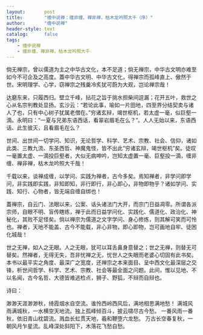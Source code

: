 ```yaml
---
layout:       post
title:        "缠中说禅：缠非缠、禅非禅，枯木龙吟照大千（序）"
author:       "缠中说禅"
header-style: text
catalog:      false
tags:
    - 缠中说禅
    - 缠非缠、禅非禅，枯木龙吟照大千
---
```


倘无禅宗，曾以儒道为主之中华古文化，本不足道；倘无禅宗，中华古文明亦难至如今不可企及之高度。蓋中华古文明、中华古文化，得禅宗而孤峰直上、傲然于世。宋明理学、心学，窃禅宗之残羹冷炙犹可蔚为大观，岂论禅宗哉！

达磨东来，只履西归。壁立千峰，拈花之旨于挑水担柴间逗漏；花开五叶，救世之心从名宗判教处显扬。玄沙云：“若论此事，喻如一片田地，四至界分结契卖与诸人了也，只有中心树子犹属老僧在。”穷诸玄辩，竭世枢机，若太虚一毫，似巨壑一滴。永明曰：“一夏与兄弟东语西话，看翠岩眉毛在么？”。人人无始以来，东语西话、此生彼灭，且看眉毛在么？

世间、出世间一切学问、知识，无论哲学、科学、艺术、宗教、社会、信仰，诸如此类、三教九流、东圣西哲、神魔鬼怪，皆不出此“穷诸玄辩，竭世枢机”矣。徒叹一毫置太虚、一滴投巨壑者，大似无病呻吟，岂知太虚置一毫、巨壑投一滴，缠非缠、禅非禅，枯木龙吟照大千哉！

千载以来，谈禅成缠，以学问、实践为禅者，古今多矣。焉知禅者，非学问即学问，非实践即实践，非知即知，非行即行，非心即心，非物即物乎？诸如学问、实践、知行、心物者，皆无端自缠自绑也！

蓋禅宗，自云门、法眼以来，公案、话头诸法门大开，而宗门日益凋零。所谓各派宗师，自眼不明、盲传瞎练，禅于此而日益学问化、实践化、儒道化、政治化、神秘化，其败不足怪矣。倘以禅宗为儒道之文字学问、身心修炼，则其解可笑而可怜也。禅者，天地不能盖、古今不能载，非心非物，即心即物，岂可画地自牢、徒困化城哉！

世之无禅，如人之无眼。人之无眼，犹可以耳舌鼻身意替之；世之无禅，则替无可替矣。然禅者，无得无失，吾非忧禅之无，忧世人之失眼而老婆心切固有此书矣。本书以最平实之角度、最深广之宽度，还禅宗之本来面目、呈中西文化最深层之交锋，析世间哲学、科学、艺术、宗教、社会等最全面之问题。此间，惟以见地、不以名闻，古今名哲、大德皆难逃检点，狮子、野狐，不辩而自辩也。

诗曰：

渺渺天涯渺渺秋，绮霞烟水自空流。谁怜西岭西风后，满地相思满地愁！ 
满城风雨满城秋，一水横空天地流。独上孤峰倾百斗，披云啸尽古今愁。 
一番风雨一番秋，依旧青山枕碧流。溅血长虹贯天地，羲和鞭堕六龙愁。 
万古长空春复秋，一朝风月乍星流。乱峰深处斜阳下，木落花飞愁自愁。

